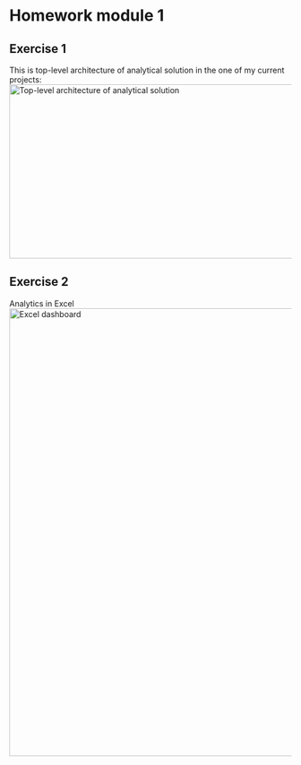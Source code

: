 #  Homework module 1
## Exercise 1
This is top-level architecture of analytical solution in the one of my current projects:
<image src="https://github.com/vkpichugina/datalearn/blob/main/DE101/Module01/Architecture.png" alt="Top-level architecture of analytical solution" height=311 width=525>
## Exercise 2
Analytics in Excel
<image src="https://github.com/vkpichugina/datalearn/blob/main/DE101/Module01/Dashboard%20Superstore.png?raw=true" alt="Excel dashboard" height=800>